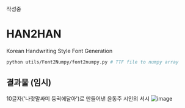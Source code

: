 작성중 

# HAN2HAN
Korean Handwriting Style Font Generation



```bash
python utils/Font2Numpy/font2numpy.py # TTF file to numpy array
```

## 결과물 (임시)
10글자('나랏말싸미 듕귁에달아')로 만들어낸 윤동주 시인의 서시
![image](https://user-images.githubusercontent.com/73981982/138566749-9933493e-b29a-45a6-999e-314b33f3f3b8.png)
